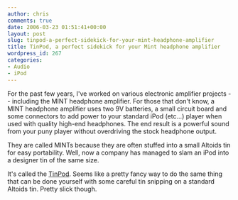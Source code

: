 ```yaml
---
author: chris
comments: true
date: 2006-03-23 01:51:41+00:00
layout: post
slug: tinpod-a-perfect-sidekick-for-your-mint-headphone-amplifier
title: TinPod, a perfect sidekick for your Mint headphone amplifier
wordpress_id: 267
categories:
- Audio
- iPod
---
```


For the past few years, I've worked on various electronic amplifier projects -- including the MINT headphone amplifier. For those that don't know, a MINT headphone amplifier uses two 9V batteries, a small circuit board and some connectors to add power to your standard iPod (etc...) player when used with quality high-end headphones. The end result is a powerful sound from your puny player without overdriving the stock headphone output.

They are called MINTs because they are often stuffed into a small Altoids tin for easy portability. Well, now a company has managed to slam an iPod into a designer tin of the same size.

It's called the [TinPod](http://www.thetinpod.com/index.html). Seems like a pretty fancy way to do the same thing that can be done yourself with some careful tin snipping on a standard Altoids tin. Pretty slick though.
